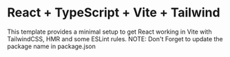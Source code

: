 # React + TypeScript + Vite + Tailwind

This template provides a minimal setup to get React working in Vite with TailwindCSS, HMR and some ESLint rules.
NOTE: Don't Forget to update the package name in package.json
